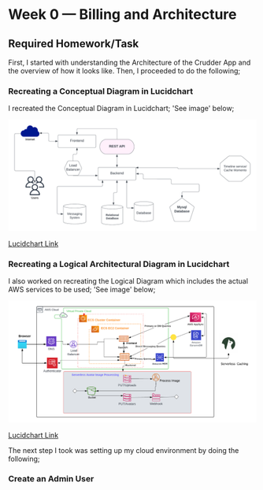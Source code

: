 # Week 0 — Billing and Architecture

## Required Homework/Task

First, I started with understanding the Architecture of the Crudder App and the overview of how it looks like. Then, I proceeded to do the following;

### Recreating a Conceptual Diagram in Lucidchart

I recreated the Conceptual Diagram in Lucidchart; 'See image' below;

!['Conceptual Diagram'](assets/Week%200-Crudder%20Conceptual%20Diagram%20(1).png)

[Lucidchart Link](https://lucid.app/lucidchart/867951fc-95ff-491b-aab2-1b22c2b3c19d/edit?viewport_loc=-786%2C-316%2C2549%2C1192%2C0_0&invitationId=inv_faba2d84-4884-4b9c-84cd-034e792fa34f)

### Recreating a Logical Architectural Diagram in Lucidchart

I also worked on recreating the Logical Diagram which includes the actual AWS services to be used; 'See image' below;

!['Logical Diagram](assets/Week%200-Cruddur%20Logical%20Architectural%20Diagram%20(1).png)

[Lucidchart Link](https://lucid.app/lucidchart/c53bae53-3bdc-4476-85af-7086888c3eb6/edit?viewport_loc=-84%2C-45%2C2167%2C1013%2C0_0&invitationId=inv_4cea3189-2a56-4a4b-9e0a-0bce43e2aded)

The next step I took was setting up my cloud environment by doing the following;

### Create an Admin User
